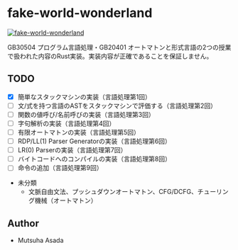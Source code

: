 # fake-world-wonderland
[![fake-world-wonderland](http://img.youtube.com/vi/z3sWoyFHFRs/0.jpg)](https://www.youtube.com/watch?v=z3sWoyFHFRs)

GB30504 プログラム言語処理・GB20401 オートマトンと形式言語の2つの授業で扱われた内容のRust実装。実装内容が正確であることを保証しません。

## TODO
- [x] 簡単なスタックマシンの実装（言語処理第1回）
- [ ] 文/式を持つ言語のASTをスタックマシンで評価する（言語処理第2回）
- [ ] 関数の値呼び/名前呼びの実装（言語処理第3回）
- [ ] 字句解析の実装（言語処理第4回）
- [ ] 有限オートマトンの実装（言語処理第5回）
- [ ] RDP/LL(1) Parser Generatorの実装（言語処理第6回）
- [ ] LR(0) Parserの実装（言語処理第7回）
- [ ] バイトコードへのコンパイルの実装（言語処理第8回）
- [ ] 命令の追加（言語処理第9回）
- 未分類
  - 文脈自由文法、プッシュダウンオートマトン、CFG/DCFG、チューリング機械（オートマトン）

## Author
- Mutsuha Asada
